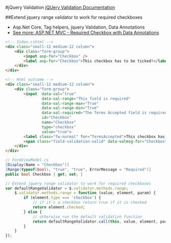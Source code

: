 #jQuery Validation
[jQUery Validation Documentation](https://jqueryvalidation.org/documentation/)

##Extend jquery range validator to work for required checkboxes

* Asp.Net Core, Tag helpers, jquery Validation, Data Annotations
* [See more: ASP.NET MVC - Required Checkbox with Data Annotations](http://jasonwatmore.com/post/2013/10/16/aspnet-mvc-required-checkbox-with-data-annotations)

```html
<!-- Index.cshtml -->
<div class="small-12 medium-12 column">
    <div class="form-group">
        <input asp-for="Checkbox" />
        <label asp-for="Checkbox">This checkbox has to be ticked!</label>
    </div>
</div>

<!-- Html outcome -->
<div class="small-12 medium-12 column">
	<div class="form-group">
		<input  data-val="true" 
		        data-val-range="This field is required" 
                data-val-range-max="True" 
                data-val-range-min="True" 
                data-val-required="The Terms Accepted field is required." 
                id="Checkbox" 
                name="Checkbox" 
                type="checkbox" 
                value="true">
		<label class="fw-normal" for="TermsAccepted">This checkbox has to be ticked!</label>
		<span class="field-validation-valid" data-valmsg-for="Checkbox" data-valmsg-replace="true"></span>
	</div>
</div>
```

```cs
// FormViewModel.cs
[Display(Name = "Checkbox")]
[Range(typeof(bool), "true", "true", ErrorMessage = "Required")]
public bool Checkbox { get; set; }

```

```js
// Extend jquery range validator to work for required checkboxes
var defaultRangeValidator = $.validator.methods.range;
    $.validator.methods.range = function (value, element, param) {
        if (element.type === 'checkbox') {
            // if it's a checkbox return true if it is checked
            return element.checked;
        } else {
            // otherwise run the default validation function
            return defaultRangeValidator.call(this, value, element, param);
        }
    }
});
```